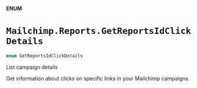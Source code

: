 **ENUM**

# `Mailchimp.Reports.GetReportsIdClickDetails`

```swift
enum GetReportsIdClickDetails
```

List campaign details

Get information about clicks on specific links in your Mailchimp campaigns.
